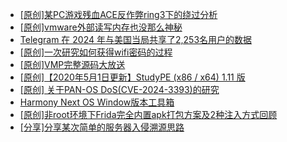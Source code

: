 + [[原创]某PC游戏残血ACE反作弊ring3下的绕过分析](https://bbs.kanxue.com/thread-284667.htm)
+ [[原创]vmware外部读写内存也没那么神秘](https://bbs.kanxue.com/thread-284956.htm)
+ [Telegram 在 2024 年与美国当局共享了2,253名用户的数据](https://bbs.kanxue.com/thread-285176.htm)
+ [[原创]一次研究如何获得wifi密码的过程](https://bbs.kanxue.com/thread-285383.htm)
+ [[原创]VMP完整源码大放送](https://bbs.kanxue.com/thread-279796.htm)
+ [[原创]【2020年5月1日更新】StudyPE (x86 / x64) 1.11 版](https://bbs.kanxue.com/thread-246459.htm)
+ [[原创] 关于PAN-OS DoS(CVE-2024-3393)的研究](https://bbs.kanxue.com/thread-285157.htm)
+ [Harmony Next OS Window版本工具箱](https://bbs.kanxue.com/thread-284829.htm)
+ [[原创]非root环境下Frida完全内置apk打包方案及2种注入方式回顾](https://bbs.kanxue.com/thread-284482.htm)
+ [[分享]分享某次简单的服务器入侵溯源思路](https://bbs.kanxue.com/thread-248993.htm)
